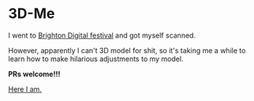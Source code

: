 # 3D-Me

I went to [Brighton Digital festival](http://www.3dify.co.uk) and got myself scanned.

However, apparently I can't 3D model for shit, so it's taking me a while to learn how to make hilarious adjustments to my model.

**PRs welcome!!!**

[Here I am.](https://github.com/lukehefson/3D-Me/blob/master/lukehefson-3D.stl)